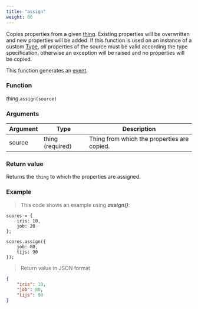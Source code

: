 ```yaml
---
title: "assign"
weight: 86
---
```


Copies properties from a given [thing](..). Existing properties will be overwritten and new properties will be added. If this function is used on an instance of a custom [Type](../../type), *all* properties of the source must be valid according the type specification, otherwise an exception will be raised and no properties will be copied.

This function generates an [event](../../../overview/events).

### Function

*thing*.`assign(source)`

### Arguments

Argument | Type | Description
-------- | ---- | -----------
source | thing (required) | Thing from which the properties are copied.

### Return value

Returns the `thing` to which the properties are assigned.

### Example

> This code shows an example using ***assign()***:

```thingsdb,json_response
scores = {
    iris: 10,
    job: 20
};

scores.assign({
    job: 80,
    tijs: 90
});
```

> Return value in JSON format

```json
{
    "iris": 10,
    "job": 80,
    "tijs": 90
}
```
